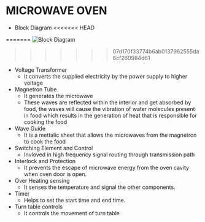 # MICROWAVE OVEN 
* Block Diagram
<<<<<<< HEAD


=======
![Block Diagram](https://user-images.githubusercontent.com/66207959/154832540-4f35ff89-d0f1-460d-a50b-87dababa2636.png)
>>>>>>> 07d170f33774b6ab0137962555da6cf260984d61
* Voltage Transformer
    * It converts the supplied electricity by the power supply to higher voltage 
* Magnetron Tube
    * It generates the microwave
    * These waves are reflected within the interior and get absorbed by food, the waves will cause the vibration of water molecules present in food which results in the generation of heat that is responsible for cooking the food
* Wave Guide
    * It is a mettalic sheet that allows the microwaves from the magnetron to cook the food
* Switching Element and Control
    * Invloved in high frequency signal routing through transmission path
* Interlock and Protection 
    * It prevents the escape of microwave energy from the oven cavity when oven door is open.
* Over Heating sensing
    * It senses the temperature and signal the other components.
* Timer
    * Helps to set the start time and end time.
* Turn table controls
    * It controls the movement of turn table